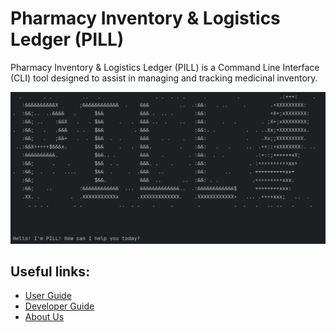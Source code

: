 # Pharmacy Inventory & Logistics Ledger (PILL)

Pharmacy Inventory & Logistics Ledger (PILL) is a Command Line Interface (CLI) tool designed to assist in
managing and tracking medicinal inventory.

![Ui](assets/pill.png)

## Useful links:
* [User Guide](UserGuide.md)
* [Developer Guide](DeveloperGuide.md)
* [About Us](AboutUs.md)
